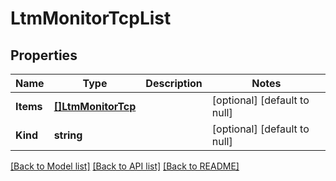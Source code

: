 # LtmMonitorTcpList

## Properties
Name | Type | Description | Notes
------------ | ------------- | ------------- | -------------
**Items** | [**[]LtmMonitorTcp**](ltm_monitor_tcp.md) |  | [optional] [default to null]
**Kind** | **string** |  | [optional] [default to null]

[[Back to Model list]](../README.md#documentation-for-models) [[Back to API list]](../README.md#documentation-for-api-endpoints) [[Back to README]](../README.md)


